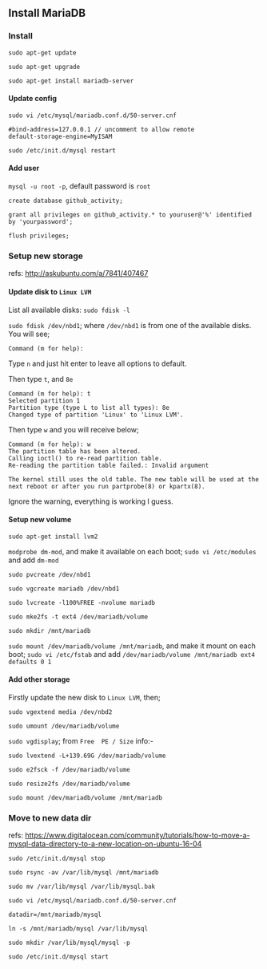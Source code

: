 
## Install MariaDB

### Install

`sudo apt-get update`

`sudo apt-get upgrade`

`sudo apt-get install mariadb-server`

#### Update config
`sudo vi /etc/mysql/mariadb.conf.d/50-server.cnf`

```
#bind-address=127.0.0.1 // uncomment to allow remote
default-storage-engine=MyISAM
```

`sudo /etc/init.d/mysql restart`

#### Add user

`mysql -u root -p`, default password is `root`

`create database github_activity;`

`grant all privileges on github_activity.* to youruser@'%' identified by 'yourpassword';`

`flush privileges;`

### Setup new storage

refs: http://askubuntu.com/a/7841/407467

#### Update disk to `Linux LVM`

List all available disks: `sudo fdisk -l`

`sudo fdisk /dev/nbd1`; where `/dev/nbd1` is from one of the available disks. You will see;
```
Command (m for help):
```
Type `n` and just hit enter to leave all options to default.

Then type `t`, and `8e`
```
Command (m for help): t
Selected partition 1
Partition type (type L to list all types): 8e
Changed type of partition 'Linux' to 'Linux LVM'.
```
Then type `w` and you will receive below;
```
Command (m for help): w
The partition table has been altered.
Calling ioctl() to re-read partition table.
Re-reading the partition table failed.: Invalid argument

The kernel still uses the old table. The new table will be used at the next reboot or after you run partprobe(8) or kpartx(8).
```
Ignore the warning, everything is working I guess.

#### Setup new volume

`sudo apt-get install lvm2`

`modprobe dm-mod`, and make it available on each boot; `sudo vi /etc/modules` and add `dm-mod`

`sudo pvcreate /dev/nbd1`

`sudo vgcreate mariadb /dev/nbd1`

`sudo lvcreate -l100%FREE -nvolume mariadb`

`sudo mke2fs -t ext4 /dev/mariadb/volume`

`sudo mkdir /mnt/mariadb`

`sudo mount /dev/mariadb/volume /mnt/mariadb`, and make it mount on each boot; `sudo vi /etc/fstab` and add `/dev/mariadb/volume /mnt/mariadb ext4 defaults 0 1`

#### Add other storage

Firstly update the new disk to `Linux LVM`, then;

`sudo vgextend media /dev/nbd2`

`sudo umount /dev/mariadb/volume`

`sudo vgdisplay`; from `Free  PE / Size` info:-

`sudo lvextend -L+139.69G /dev/mariadb/volume`

`sudo e2fsck -f /dev/mariadb/volume`

`sudo resize2fs /dev/mariadb/volume`

`sudo mount /dev/mariadb/volume /mnt/mariadb`

### Move to new data dir

refs: https://www.digitalocean.com/community/tutorials/how-to-move-a-mysql-data-directory-to-a-new-location-on-ubuntu-16-04

`sudo /etc/init.d/mysql stop`

`sudo rsync -av /var/lib/mysql /mnt/mariadb`

`sudo mv /var/lib/mysql /var/lib/mysql.bak`

`sudo vi /etc/mysql/mariadb.conf.d/50-server.cnf`

```
datadir=/mnt/mariadb/mysql
```

`ln -s /mnt/mariadb/mysql /var/lib/mysql`

`sudo mkdir /var/lib/mysql/mysql -p`

`sudo /etc/init.d/mysql start`


